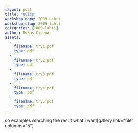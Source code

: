```yaml
---
layout: post
title: "QuicK"
workshop_name: 2009 Lahti
workshop_slug: 2009-lahti
categories: [2009-lahti]
author: Rokas Cicenas 
assets:
  -
    filename: try1.pdf
    type: pdf
  -
    filename: try2.pdf
    type: pdf
  -
    filename: try3.pdf
    type: pdf
  -
    filename: try4.pdf
    type: pdf
  -
    filename: try5.pdf
    type: pdf
---
```

so examples searching the result what i want[gallery link="file" columns="5"]
